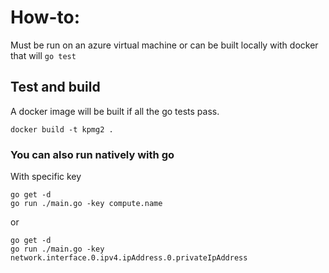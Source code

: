 # How-to:
Must be run on an azure virtual machine or can be built locally with docker that will `go test`
## Test and build
A docker image will be built if all the go tests pass.
```
docker build -t kpmg2 .
```
### You can also run natively with go
With specific key
```
go get -d
go run ./main.go -key compute.name
```
or
```
go get -d
go run ./main.go -key network.interface.0.ipv4.ipAddress.0.privateIpAddress
```

